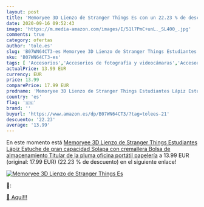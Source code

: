```yaml
---
layout: post
title: 'Memoryee 3D Lienzo de Stranger Things Es con un 22.23 % de descuento'
date: 2020-09-16 09:52:43
image: 'https://m.media-amazon.com/images/I/51l7PmC+unL._SL400_.jpg'
comments: true
category: ofertas
author: 'tole.es'
slug: 'B07WN64CT3-es Memoryee 3D Lienzo de Stranger Things Estudiantes Lápiz...'
sku: 'B07WN64CT3-es'
tags: [ 'Accesorios','Accesorios de fotografía y videocámaras','Accesorios para portátiles y netbooks','Bolsas y fundas para cámaras compactas','Bolsas y fundas para cámaras digitales','Bolsas y fundas para cámaras,  videocámaras y prismáticos','Bolsas y fundas para portátiles y netbooks','Electrónica','Fotografía y videocámaras','Informática','Mochilas para portátiles y netbooks','lápiz', ]
actualPrice: 13.99 EUR
currency: EUR
price: 13.99
comparePrice: 17.99 EUR
prodname: 'Memoryee 3D Lienzo de Stranger Things Estudiantes Lápiz Estuche de gran capacidad Solapa con cremallera Bolsa de almacenamiento Titular de la pluma oficina portátil papelería'
country: 'es'
flag: '🇪🇸'
brand: ''
buyurl: 'https://www.amazon.es/dp/B07WN64CT3/?tag=tolees-21'
descuento: '22.23'
average: '13.99'
---
```


En este momento está [Memoryee 3D Lienzo de Stranger Things Estudiantes Lápiz Estuche de gran capacidad Solapa con cremallera Bolsa de almacenamiento Titular de la pluma oficina portátil papelería](https://www.amazon.es/dp/B07WN64CT3/?tag=tolees-21) a 13.99 EUR (original: 17.99 EUR) (22.23 %  de descuento) en el siguiente enlace!

[![Memoryee 3D Lienzo de Stranger Things Es](https://m.media-amazon.com/images/I/51l7PmC+unL._SL400_.jpg)](https://www.amazon.es/dp/B07WN64CT3/?tag=tolees-21)

🔎:


[🛒 Aquí!!!](https://www.amazon.es/dp/B07WN64CT3/?tag=tolees-21)
